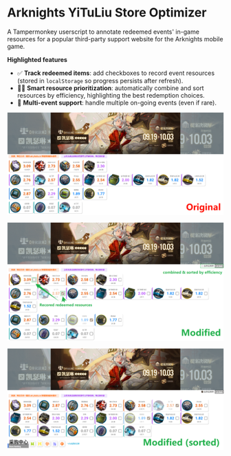 # Arknights YiTuLiu Store Optimizer

A Tampermonkey userscript to annotate redeemed events' in-game resources for a popular third-party support website for the Arknights mobile game.

**Highlighted features**
- ✅ **Track redeemed items**: add checkboxes to record event resources (stored in `localStorage` so progress persists after refresh).
- 🌟🚀 **Smart resource prioritization**: automatically combine and sort resources by efficiency, highlighting the best redemption choices.
- 🔄 **Multi-event support**: handle multiple on-going events (even if rare).

![original](./github/1.png)

![modified](./github/2.png)

![modified & sorted](./github/3.png)